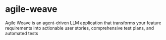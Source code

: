 # agile-weave
Agile Weave is an agent-driven LLM application that transforms your feature requirements into actionable user stories, comprehensive test plans, and automated tests
